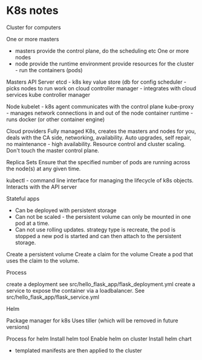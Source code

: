 # K8s notes

Cluster for computers

One or more masters
-  masters provide the control plane, do the scheduling etc
One or more nodes
- node provide the runtime environment
  provide resources for the cluster - run the containers (pods)


Masters
 API Server
 etcd - k8s key value store (db for config
 scheduler - picks nodes to run work on
 cloud controller manager - integrates with cloud services
 kube controller manager

Node
 kubelet - k8s agent communicates with the control plane
 kube-proxy - manages network connections in and out of the node
 container runtime - runs docker (or other container engine)


Cloud providers
Fully managed K8s, creates the masters and nodes for you, deals with the CA side, networking, availability. Auto upgrades, self repair, no maintenance - high availability. Resource control and cluster scaling.
Don't touch the master control plane.


Replica Sets
Ensure that the specified number of pods are running across the node(s) at any given time.

kubectl - command line interface for managing the lifecycle of k8s objects. Interacts with the API server

Stateful apps

- Can be deployed with persistent storage
- Can not be scaled - the persistent volume can only be mounted in one pod at a time.
- Can not use rolling updates. strategy type is recreate, the pod is stopped a new pod is started and can then attach to the persistent storage.

Create a persistent volume
Create a claim for the volume
Create a pod that uses the claim to the volume.

Process

create a deployment see src/hello_flask_app/flask_deployment.yml
create a service to expose the container via a loadbalancer. See src/hello_flask_app/flask_service.yml


Helm

Package manager for k8s
Uses tiller (which will be removed in future versions)

Process for helm
Install helm tool
Enable helm on cluster
Install helm chart

 - templated manifests are then applied to the cluster
